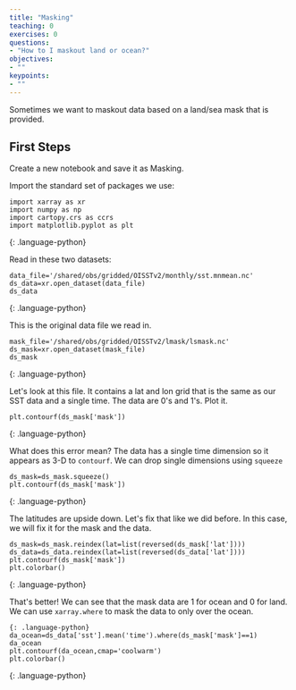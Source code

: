 ```yaml
---
title: "Masking"
teaching: 0
exercises: 0
questions:
- "How to I maskout land or ocean?"
objectives:
- ""
keypoints:
- ""
---
```


Sometimes we want to maskout data based on a land/sea mask that is provided. 

## First Steps

Create a new notebook and save it as Masking.

Import the standard set of packages we use:

~~~
import xarray as xr
import numpy as np
import cartopy.crs as ccrs
import matplotlib.pyplot as plt
~~~
{: .language-python}

Read in these two datasets:

~~~
data_file='/shared/obs/gridded/OISSTv2/monthly/sst.mnmean.nc'
ds_data=xr.open_dataset(data_file)
ds_data
~~~
{: .language-python}

This is the original data file we read in.

~~~
mask_file='/shared/obs/gridded/OISSTv2/lmask/lsmask.nc'
ds_mask=xr.open_dataset(mask_file)
ds_mask
~~~
{: .language-python}

Let's look at this file.  It contains a lat and lon grid that is the same as our SST data and a single time.
The data are 0's and 1's.  Plot it.

~~~
plt.contourf(ds_mask['mask'])
~~~
{: .language-python}

What does this error mean? 
The data has a single time dimension so it appears as 3-D to `contourf`.  We can drop single dimensions using `squeeze`

~~~
ds_mask=ds_mask.squeeze()
plt.contourf(ds_mask['mask'])
~~~
{: .language-python}

The latitudes are upside down.  Let's fix that like we did before. In this case, we will
fix it for the mask and the data.

~~~
ds_mask=ds_mask.reindex(lat=list(reversed(ds_mask['lat'])))
ds_data=ds_data.reindex(lat=list(reversed(ds_data['lat'])))
plt.contourf(ds_mask['mask'])
plt.colorbar()
~~~
{: .language-python}

That's better! We can see that the mask data are 1 for ocean and 0 for land. We can use `xarray.where` to mask the data to only over the ocean.

~~~
{: .language-python}
da_ocean=ds_data['sst'].mean('time').where(ds_mask['mask']==1)
da_ocean
plt.contourf(da_ocean,cmap='coolwarm')
plt.colorbar()
~~~
{: .language-python}
